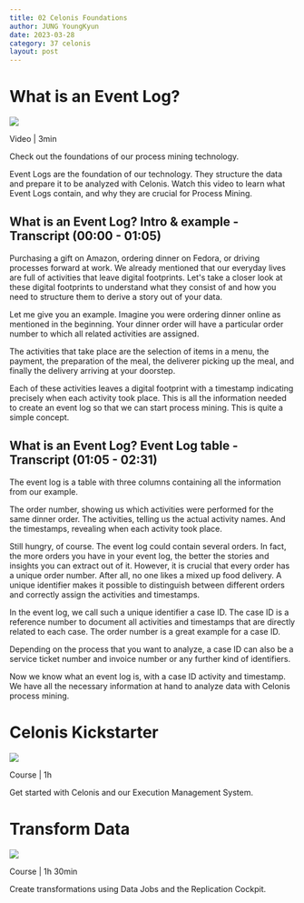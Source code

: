 ```yaml
---
title: 02 Celonis Foundations
author: JUNG YoungKyun
date: 2023-03-28
category: 37 celonis
layout: post
---
```


# What is an Event Log?

![](https://d3i9g4671ronu3.cloudfront.net/thoughtindustries-eu/image/upload/a_exif,c_fill,w_750,h_361/v1/course-uploads/1cc62825-20df-4077-8216-a9df1132a5ad/iyxeuk0wn61i-Artboard3800x385.png)

Video | 3min

Check out the foundations of our process mining technology.
    
Event Logs are the foundation of our technology. They structure the data and prepare it to be analyzed with Celonis. Watch this video to learn what Event Logs contain, and why they are crucial for Process Mining.



## What is an Event Log? Intro & example - Transcript (00:00 - 01:05)
Purchasing a gift on Amazon, ordering dinner on Fedora, or driving processes forward at work. We already mentioned that our everyday lives are full of activities that leave digital footprints.
Let's take a closer look at these digital footprints to understand what they consist of and how you need to structure them to derive a story out of your data.

Let me give you an example.
Imagine you were ordering dinner online as mentioned in the beginning. Your dinner order will have a particular order number to which all related activities are assigned.

The activities that take place are the selection of items in a menu, the payment, the preparation of the meal, the deliverer picking up the meal, and finally the delivery arriving at your doorstep.

Each of these activities leaves a digital footprint with a timestamp indicating precisely when each activity took place. This is all the information needed to create an event log so that we can start process mining.
This is quite a simple concept.

## What is an Event Log? Event Log table - Transcript (01:05 - 02:31)
The event log is a table with three columns containing all the information from our example.

The order number, showing us which activities were performed for the same dinner order.
The activities, telling us the actual activity names.
And the timestamps, revealing when each activity took place.

Still hungry, of course. The event log could contain several orders. In fact, the more orders you have in your event log, the better the stories and insights you can extract out of it. However, it is crucial that every order has a unique order number. After all, no one likes a mixed up food delivery. A unique identifier makes it possible to distinguish between different orders and correctly assign the activities and timestamps.

In the event log, we call such a unique identifier a case ID. The case ID is a reference number to document all activities and timestamps that are directly related to each case. The order number is a great example for a case ID.

Depending on the process that you want to analyze, a case ID can also be a service ticket number and invoice number or any further kind of identifiers.

Now we know what an event log is, with a case ID activity and timestamp. We have all the necessary information at hand to analyze data with Celonis process mining.

# Celonis Kickstarter

![](https://d3i9g4671ronu3.cloudfront.net/thoughtindustries-eu/image/upload/a_exif,c_fill,w_750,h_361/v1/course-uploads/1cc62825-20df-4077-8216-a9df1132a5ad/lcz5jj79c4m3-course_Kickstarter-2_catalog800x385.png)

Course | 1h

Get started with Celonis and our Execution Management System.

# Transform Data

![](https://d3i9g4671ronu3.cloudfront.net/thoughtindustries-eu/image/upload/a_exif,c_fill,w_750,h_361/v1/course-uploads/1cc62825-20df-4077-8216-a9df1132a5ad/yea1q1n7f0p3-skill-area_Conceptualize_catalogue.jpg)

Course | 1h 30min

Create transformations using Data Jobs and the Replication Cockpit.

